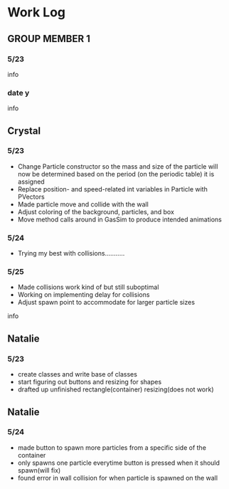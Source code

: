 # Work Log

## GROUP MEMBER 1

### 5/23

info

### date y

info


## Crystal

### 5/23

- Change Particle constructor so the mass and size of the particle will now be determined based on the period (on the periodic table) it is assigned
- Replace position- and speed-related int variables in Particle with PVectors
- Made particle move and collide with the wall
- Adjust coloring of the background, particles, and box 
- Move method calls around in GasSim to produce intended animations

### 5/24
- Trying my best with collisions...........

### 5/25
- Made collisions work kind of but still suboptimal
- Working on implementing delay for collisions
- Adjust spawn point to accommodate for larger particle sizes

info

## Natalie

### 5/23
- create classes and write base of classes
- start figuring out buttons and resizing for shapes
- drafted up unfinished rectangle(container) resizing(does not work)


## Natalie

### 5/24
- made button to spawn more particles from a specific side of the container
- only spawns one particle everytime button is pressed when it should spawn(will fix)
- found error in wall collision for when particle is spawned on the wall





